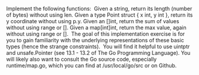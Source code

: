 Implement the following functions:
​
Given a string, return its length (number of bytes) without using len.
Given a type Point struct { x int, y int }, return its y coordinate without using p.y.
Given an []int, return the sum of values without using range or [].
Given a map[int]int, return the max value, again without using range or [].
​
The goal of this implementation exercise is for you to gain familiarity with the underlying representations of these basic types (hence the strange constraints).
​
You will find it helpful to use uintptr and unsafe.Pointer (see 13.1 - 13.2 of The Go Programming Language). You will likely also want to consult the Go source code, especially runtime/map.go, which you can find at /usr/local/go/src or on Github.
